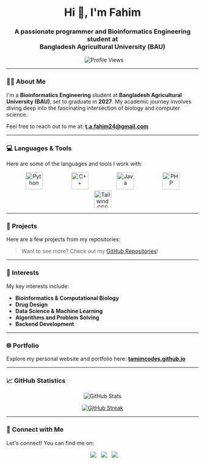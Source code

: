 <h1 align="center">Hi 👋, I'm Fahim</h1>
<h3 align="center">A passionate programmer and Bioinformatics Engineering student at <br> Bangladesh Agricultural University (BAU)</h3>

<p align="center">
  <img src="https://komarev.com/ghpvc/?username=tamimcodes&label=Profile%20views&color=0e75b6&style=flat" alt="Profile Views" />
</p>

---

### 👨‍🎓 About Me

I'm a **Bioinformatics Engineering** student at **Bangladesh Agricultural University (BAU)**, set to graduate in **2027**. My academic journey involves diving deep into the fascinating intersection of biology and computer science.
<!----------------------
I'm currently exploring:
* **Bioinformatics**
* **Drug Design**
* **Data Science**
* **Algorithms**
* **Backend Development**
------------------------------>

<p>Feel free to reach out to me at: <a href="mailto:t.a.fahim24@gmail.com"><strong>t.a.fahim24@gmail.com</strong></a></p>

---

### 💻 Languages & Tools

Here are some of the languages and tools I work with:

<p align="center">
  <img src="https://cdn.jsdelivr.net/gh/devicons/devicon/icons/python/python-original.svg" height="45" alt="Python" style="margin: 0 35.5px;" />
  <img src="https://cdn.jsdelivr.net/gh/devicons/devicon/icons/cplusplus/cplusplus-original.svg" height="45" alt="C++" style="margin: 0 35.5px;" />
  <img src="https://cdn.jsdelivr.net/gh/devicons/devicon/icons/java/java-original.svg" height="45" alt="Java" style="margin: 0 35.5px;" />
  <img src="https://cdn.jsdelivr.net/gh/devicons/devicon/icons/php/php-original.svg" height="45" alt="PHP" style="margin: 0 35.5px;" />
  <img src="https://cdn.jsdelivr.net/gh/devicons/devicon/icons/tailwindcss/tailwindcss-plain.svg" height="45" alt="Tailwind CSS" style="margin: 0 35.5px;" />
</p>

---

### 📁 Projects

Here are a few projects from my repositories:
<!---------------------------------------
* 🔬 **[GeneSeqAnalyzer](https://github.com/tamimcodes/GeneSeqAnalyzer)**: A tool for analyzing and visualizing genetic sequences.
* 🧪 **[Protein-Structure-Visualizer](https://github.com/tamimcodes/Protein-Structure-Visualizer)**: 3D rendering of protein structures using Python.
* 📊 **[Student-Grade-Manager](https://github.com/tamimcodes/Student-Grade-Manager)**: A Java-based CRUD application for managing student records.
-------------------------------------------->
> Want to see more? Check out my [GitHub Repositories](https://github.com/tamimcodes?tab=repositories)!

---

### 🧠 Interests

My key interests include:

* **Bioinformatics & Computational Biology**
* **Drug Design**
* **Data Science & Machine Learning**
* **Algorithms and Problem Solving**
* **Backend Development**

---

### 🌐 Portfolio

Explore my personal website and portfolio here:
<a href="https://tamimcodes.github.io" target="_blank"><strong>tamimcodes.github.io</strong></a>

---

### 📈 GitHub Statistics

<p align="center">
  <img src="https://github-readme-stats.vercel.app/api?username=tamimcodes&show_icons=true&theme=dark&hide_border=true&bg_color=0D1117&title_color=093FB4&text_color=ffffff&icon_color=30B24A&ring_color=30B24A" alt="GitHub Stats" />
</p>

<p align="center">
  <a href="https://git.io/streak-stats">
    <img src="https://github-readme-streak-stats.herokuapp.com?user=tamimcodes&theme=github-dark&hide_border=true&date_format=M%20j%5B%2C%20Y%5D" alt="GitHub Streak" />
  </a>
</p>

---

### 🤝 Connect with Me

Let's connect! You can find me on:

<p align="center">
  <a href="https://www.linkedin.com/in/md-tamim-ahmed-fahim/" target="_blank"><img src="https://img.shields.io/badge/LinkedIn-blue?style=for-the-badge&logo=linkedin&logoColor=white"/></a>
  <a href="https://x.com/t_amim24" target="_blank"><img src="https://img.shields.io/badge/Twitter-1DA1F2?style=for-the-badge&logo=twitter&logoColor=white"/></a>
  <a href="mailto:t.a.fahim24@gmail.com" target="_blank"><img src="https://img.shields.io/badge/Gmail-D14836?style=for-the-badge&logo=gmail&logoColor=white"/></a>
</p>
